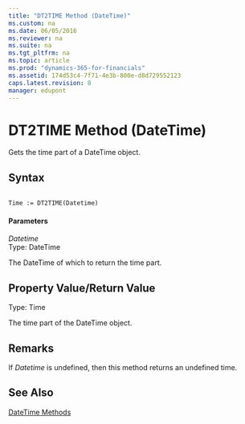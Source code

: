 ```yaml
---
title: "DT2TIME Method (DateTime)"
ms.custom: na
ms.date: 06/05/2016
ms.reviewer: na
ms.suite: na
ms.tgt_pltfrm: na
ms.topic: article
ms.prod: "dynamics-365-for-financials"
ms.assetid: 174d53c4-7f71-4e3b-800e-d8d729552123
caps.latest.revision: 8
manager: edupont
---
```

# DT2TIME Method (DateTime)
Gets the time part of a DateTime object.  
  
## Syntax  
  
```  
  
Time := DT2TIME(Datetime)  
```  
  
#### Parameters  
 *Datetime*  
 Type: DateTime  
  
 The DateTime of which to return the time part.  
  
## Property Value/Return Value  
 Type: Time  
  
 The time part of the DateTime object.  
  
## Remarks  
 If *Datetime* is undefined, then this method returns an undefined time.  
  
## See Also  
 [DateTime Methods](DateTime-Methods.md)